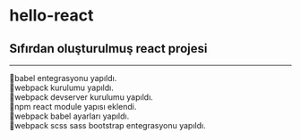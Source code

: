 # hello-react

## Sıfırdan oluşturulmuş react projesi
<hr>

📌babel entegrasyonu yapıldı. <br>
📌webpack kurulumu yapıldı. <br>
📌webpack devserver kurulumu yapıldı. <br>
📌npm react module yapısı eklendi. <br>
📌webpack babel ayarları yapıldı. <br>
📌webpack scss sass bootstrap entegrasyonu yapıldı.


